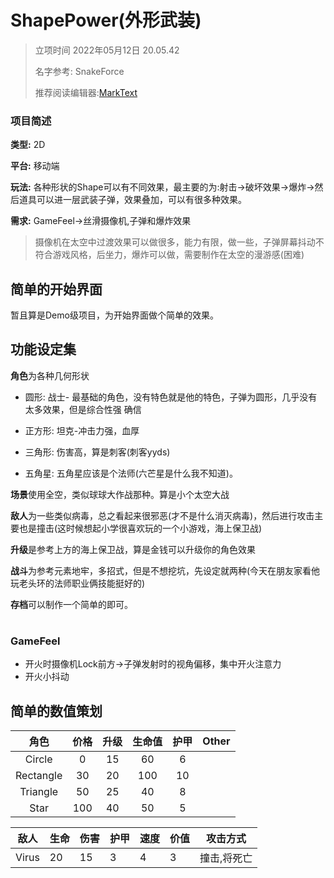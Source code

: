 # ShapePower(外形武装)

> 立项时间 2022年05月12日 20.05.42
> 
> 名字参考: SnakeForce
> 
> 推荐阅读编辑器:[MarkText](https://github.com/marktext/marktext)

### 项目简述

**类型:** 2D

**平台:** 移动端

**玩法:** 各种形状的Shape可以有不同效果，最主要的为:射击->破坏效果->爆炸->然后道具可以进一层武装子弹，效果叠加，可以有很多种效果。

**需求:** GameFeel->丝滑摄像机,子弹和爆炸效果

> 摄像机在太空中过渡效果可以做很多，能力有限，做一些，子弹屏幕抖动不符合游戏风格，后坐力，爆炸可以做，需要制作在太空的漫游感(困难)

## 简单的开始界面

暂且算是Demo级项目，为开始界面做个简单的效果。

## 功能设定集

**角色**为各种几何形状

+ 圆形: 战士- 最基础的角色，没有特色就是他的特色，子弹为圆形，几乎没有太多效果，但是综合性强 确信

+ 正方形: 坦克-冲击力强，血厚

+ 三角形: 伤害高，算是刺客(刺客yyds)

+ 五角星: 五角星应该是个法师(六芒星是什么我不知道)。 

**场景**使用全空，类似球球大作战那种。算是小个太空大战

**敌人**为一些类似病毒，总之看起来很邪恶(才不是什么消灭病毒)，然后进行攻击主要也是撞击(这时候想起小学很喜欢玩的一个小游戏，海上保卫战)

**升级**是参考上方的海上保卫战，算是金钱可以升级你的角色效果

**战斗**为参考元素地牢，多招式，但是不想挖坑，先设定就两种(今天在朋友家看他玩老头环的法师职业俩技能挺好的)

**存档**可以制作一个简单的即可。

# 

### GameFeel

+ 开火时摄像机Lock前方->子弹发射时的视角偏移，集中开火注意力
+ 开火小抖动

## 简单的数值策划

| 角色        | 价格  | 升级  | 生命值 | 护甲  | Other |
|:---------:|:---:|:---:|:---:|:---:|:-----:|
| Circle    | 0   | 15  | 60  | 6   |       |
| Rectangle | 30  | 20  | 100 | 10  |       |
| Triangle  | 50  | 25  | 40  | 8   |       |
| Star      | 100 | 40  | 50  | 5   |       |

| 敌人    | 生命  | 伤害  | 护甲  | 速度  | 价值  | 攻击方式   |
| ----- | --- | --- | --- | --- | --- | ------ |
| Virus | 20  | 15  | 3   | 4   | 3   | 撞击,将死亡 |
